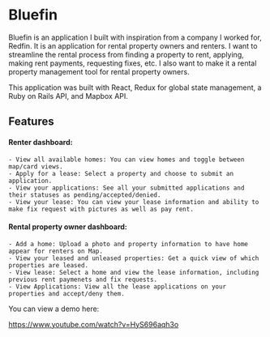 # Bluefin

Bluefin is an application I built with inspiration from a company I worked for, Redfin. It is an application for rental property owners and renters. I want to streamline the rental process from finding a property to rent, applying, making rent payments, requesting fixes, etc. I also want to make it a rental property management tool for rental property owners. 

This application was built with React, Redux for global state management, a Ruby on Rails API, and Mapbox API. 

## Features

 #### Renter dashboard:
    - View all available homes: You can view homes and toggle between map/card views.
    - Apply for a lease: Select a property and choose to submit an application.
    - View your applications: See all your submitted applications and their statuses as pending/accepted/denied.
    - View your lease: You can view your lease information and ability to make fix request with pictures as well as pay rent.
    
    
  #### Rental property owner dashboard:
    - Add a home: Upload a photo and property information to have home appear for renters on Map.
    - View your leased and unleased properties: Get a quick view of which properties are leased.
    - View lease: Select a home and view the lease information, including previous rent paymenets and fix requests.
    - View Applications: View all the lease applications on your properties and accept/deny them.
  
 
    
You can view a demo here:

https://www.youtube.com/watch?v=HyS696aqh3o
